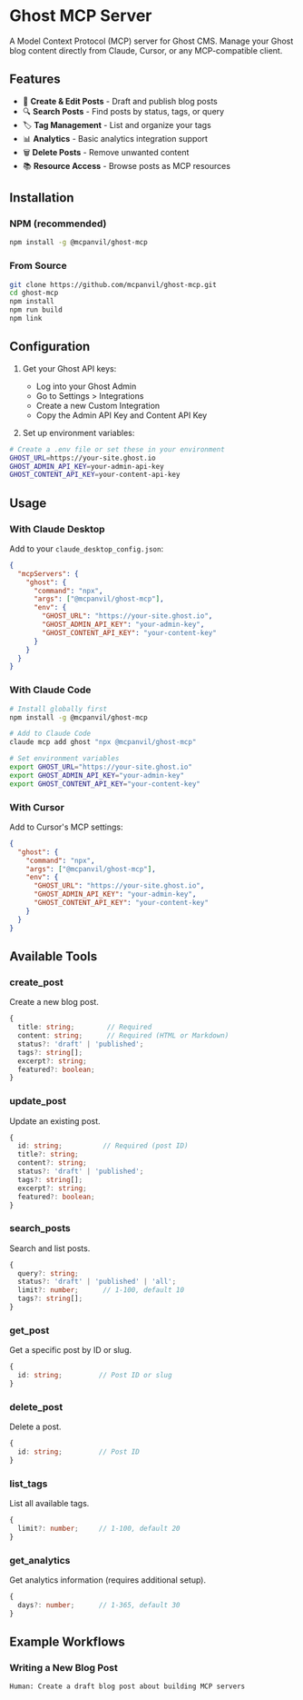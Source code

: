 # Ghost MCP Server

A Model Context Protocol (MCP) server for Ghost CMS. Manage your Ghost blog content directly from Claude, Cursor, or any MCP-compatible client.

## Features

- 📝 **Create & Edit Posts** - Draft and publish blog posts
- 🔍 **Search Posts** - Find posts by status, tags, or query
- 🏷️ **Tag Management** - List and organize your tags
- 📊 **Analytics** - Basic analytics integration support
- 🗑️ **Delete Posts** - Remove unwanted content
- 📚 **Resource Access** - Browse posts as MCP resources

## Installation

### NPM (recommended)
```bash
npm install -g @mcpanvil/ghost-mcp
```

### From Source
```bash
git clone https://github.com/mcpanvil/ghost-mcp.git
cd ghost-mcp
npm install
npm run build
npm link
```

## Configuration

1. Get your Ghost API keys:
   - Log into your Ghost Admin
   - Go to Settings > Integrations
   - Create a new Custom Integration
   - Copy the Admin API Key and Content API Key

2. Set up environment variables:
```bash
# Create a .env file or set these in your environment
GHOST_URL=https://your-site.ghost.io
GHOST_ADMIN_API_KEY=your-admin-api-key
GHOST_CONTENT_API_KEY=your-content-api-key
```

## Usage

### With Claude Desktop

Add to your `claude_desktop_config.json`:

```json
{
  "mcpServers": {
    "ghost": {
      "command": "npx",
      "args": ["@mcpanvil/ghost-mcp"],
      "env": {
        "GHOST_URL": "https://your-site.ghost.io",
        "GHOST_ADMIN_API_KEY": "your-admin-key",
        "GHOST_CONTENT_API_KEY": "your-content-key"
      }
    }
  }
}
```

### With Claude Code

```bash
# Install globally first
npm install -g @mcpanvil/ghost-mcp

# Add to Claude Code
claude mcp add ghost "npx @mcpanvil/ghost-mcp"

# Set environment variables
export GHOST_URL="https://your-site.ghost.io"
export GHOST_ADMIN_API_KEY="your-admin-key"
export GHOST_CONTENT_API_KEY="your-content-key"
```

### With Cursor

Add to Cursor's MCP settings:

```json
{
  "ghost": {
    "command": "npx",
    "args": ["@mcpanvil/ghost-mcp"],
    "env": {
      "GHOST_URL": "https://your-site.ghost.io",
      "GHOST_ADMIN_API_KEY": "your-admin-key",
      "GHOST_CONTENT_API_KEY": "your-content-key"
    }
  }
}
```

## Available Tools

### create_post
Create a new blog post.

```typescript
{
  title: string;        // Required
  content: string;      // Required (HTML or Markdown)
  status?: 'draft' | 'published';
  tags?: string[];
  excerpt?: string;
  featured?: boolean;
}
```

### update_post
Update an existing post.

```typescript
{
  id: string;          // Required (post ID)
  title?: string;
  content?: string;
  status?: 'draft' | 'published';
  tags?: string[];
  excerpt?: string;
  featured?: boolean;
}
```

### search_posts
Search and list posts.

```typescript
{
  query?: string;
  status?: 'draft' | 'published' | 'all';
  limit?: number;      // 1-100, default 10
  tags?: string[];
}
```

### get_post
Get a specific post by ID or slug.

```typescript
{
  id: string;         // Post ID or slug
}
```

### delete_post
Delete a post.

```typescript
{
  id: string;         // Post ID
}
```

### list_tags
List all available tags.

```typescript
{
  limit?: number;     // 1-100, default 20
}
```

### get_analytics
Get analytics information (requires additional setup).

```typescript
{
  days?: number;      // 1-365, default 30
}
```

## Example Workflows

### Writing a New Blog Post
```
Human: Create a draft blog post about building MCP servers